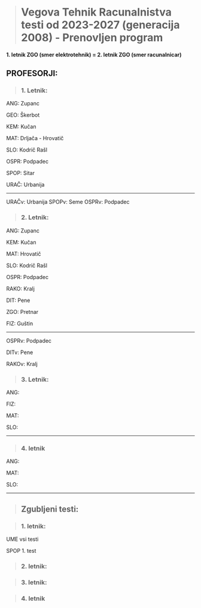 ># Vegova Tehnik Racunalnistva testi od 2023-2027 (generacija 2008) - Prenovljen program

#### 1. letnik ZGO (smer elektrotehnik) = 2. letnik ZGO (smer racunalnicar)

## PROFESORJI:

>### 1. Letnik:

ANG: Zupanc

GEO: Škerbot

KEM: Kučan

MAT: Drljača - Hrovatič

SLO: Kodrič Rašl

OSPR: Podpadec

SPOP: Sitar

URAČ: Urbanija

---

URAČv: Urbanija
SPOPv: Seme
OSPRv: Podpadec

>### 2. Letnik:

ANG: Zupanc

KEM: Kučan

MAT: Hrovatič

SLO: Kodrič Rašl

OSPR: Podpadec

RAKO: Kralj

DIT: Pene

ZGO: Pretnar

FIZ: Guštin

---

OSPRv: Podpadec

DITv: Pene

RAKOv: Kralj

>### 3. Letnik:

ANG: 

FIZ:

MAT: 

SLO: 


---


>### 4. letnik

ANG:

MAT:

SLO:

---

>## Zgubljeni testi:

>### 1. letnik:

UME vsi testi

SPOP 1. test

>### 2. letnik:

>### 3. letnik:

>### 4. letnik
